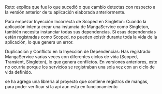 Reto: explica que fue lo que sucedió o que cambio detectas con respecto a la versión anterior de tu 
aplicación elaborada anteriormente.

Para empezar Inyección Incorrecta de Scoped en Singleton: Cuando la aplicación intenta crear una instancia de MangaService como Singleton, también necesita instanciar todas sus dependencias. 
Si esas dependencias están registradas como Scoped, no pueden existir durante toda la vida de la aplicación, lo que genera un error.

Duplicación y Conflicto en la Inyección de Dependencias: Has registrado MangaService varias veces con diferentes ciclos de vida (Scoped, Transient, Singleton), 
lo que genera conflictos. En versiones anteriores, esto no ocurría porque los servicios se registraban una sola vez con un ciclo de vida definido.

se ha agrego una librería al proyecto que contiene registros de mangas, para poder verificar si la api aun esta en funcionamiento

